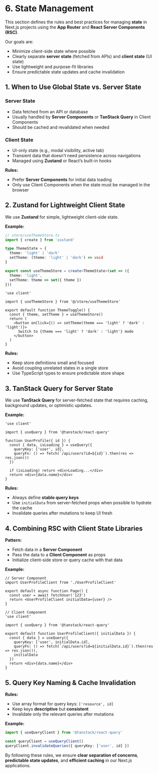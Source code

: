 # 6. State Management

This section defines the rules and best practices for managing **state** in Next.js projects using the **App Router** and **React Server Components (RSC)**.

Our goals are:
- Minimize client-side state where possible
- Clearly separate **server state** (fetched from APIs) and **client state** (UI state)
- Use lightweight and purpose-fit libraries
- Ensure predictable state updates and cache invalidation


## 1. When to Use Global State vs. Server State

### Server State
- Data fetched from an API or database
- Usually handled by **Server Components** or **TanStack Query** in Client Components
- Should be cached and revalidated when needed

### Client State
- UI-only state (e.g., modal visibility, active tab)
- Transient data that doesn’t need persistence across navigations
- Managed using **Zustand** or React’s built-in hooks

**Rules:**
- Prefer **Server Components** for initial data loading
- Only use Client Components when the state must be managed in the browser


## 2. Zustand for Lightweight Client State

We use **Zustand** for simple, lightweight client-side state.

**Example:**

```ts
// store/useThemeStore.ts
import { create } from 'zustand'

type ThemeState = {
  theme: 'light' | 'dark'
  setTheme: (theme: 'light' | 'dark') => void
}

export const useThemeStore = create<ThemeState>(set => ({
  theme: 'light',
  setTheme: theme => set({ theme })
}))
````

```tsx
'use client'

import { useThemeStore } from '@/store/useThemeStore'

export default function ThemeToggle() {
  const { theme, setTheme } = useThemeStore()
  return (
    <button onClick={() => setTheme(theme === 'light' ? 'dark' : 'light')}>
      Switch to {theme === 'light' ? 'dark' : 'light'} mode
    </button>
  )
}
```

**Rules:**

* Keep store definitions small and focused
* Avoid coupling unrelated states in a single store
* Use TypeScript types to ensure predictable store shape


## 3. TanStack Query for Server State

We use **TanStack Query** for server-fetched state that requires caching, background updates, or optimistic updates.

**Example:**

```tsx
'use client'

import { useQuery } from '@tanstack/react-query'

function UserProfile({ id }) {
  const { data, isLoading } = useQuery({
    queryKey: ['user', id],
    queryFn: () => fetch(`/api/users?id=${id}`).then(res => res.json())
  })

  if (isLoading) return <div>Loading...</div>
  return <div>{data.name}</div>
}
```

**Rules:**

* Always define **stable query keys**
* Use `initialData` from server-fetched props when possible to hydrate the cache
* Invalidate queries after mutations to keep UI fresh


## 4. Combining RSC with Client State Libraries

**Pattern:**

* Fetch data in a **Server Component**
* Pass the data to a **Client Component** as props
* Initialize client-side store or query cache with that data

**Example:**

```tsx
// Server Component
import UserProfileClient from './UserProfileClient'

export default async function Page() {
  const user = await fetchUser('123')
  return <UserProfileClient initialData={user} />
}
```

```tsx
// Client Component
'use client'

import { useQuery } from '@tanstack/react-query'

export default function UserProfileClient({ initialData }) {
  const { data } = useQuery({
    queryKey: ['user', initialData.id],
    queryFn: () => fetch(`/api/users?id=${initialData.id}`).then(res => res.json()),
    initialData
  })
  return <div>{data.name}</div>
}
```


## 5. Query Key Naming & Cache Invalidation

**Rules:**

* Use array format for query keys: `['resource', id]`
* Keep keys **descriptive** but **consistent**
* Invalidate only the relevant queries after mutations

**Example:**

```ts
import { useQueryClient } from '@tanstack/react-query'

const queryClient = useQueryClient()
queryClient.invalidateQueries({ queryKey: ['user', id] })
```


By following these rules, we ensure **clear separation of concerns**, **predictable state updates**, and **efficient caching** in our Next.js applications.
